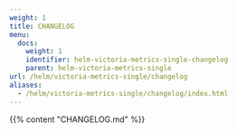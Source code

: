 ```yaml
---
weight: 1
title: CHANGELOG
menu:
  docs:
    weight: 1
    identifier: helm-victoria-metrics-single-changelog
    parent: helm-victoria-metrics-single
url: /helm/victoria-metrics-single/changelog
aliases:
  - /helm/victoria-metrics-single/changelog/index.html
---
```

{{% content "CHANGELOG.md" %}}
